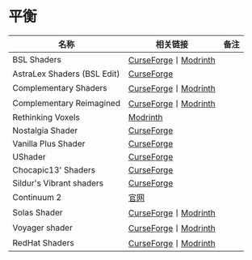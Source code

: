 # 平衡

| 名称                        | 相关链接                                                                                                                                                    | 备注 |
| --------------------------- | ----------------------------------------------------------------------------------------------------------------------------------------------------------- | ---- |
| BSL Shaders                 | [CurseForge](https://www.curseforge.com/minecraft/customization/bsl-shaders)丨[Modrinth](https://modrinth.com/shader/bsl-shaders)                           |      |
| AstraLex Shaders (BSL Edit) | [CurseForge](https://www.curseforge.com/minecraft/customization/astralex-shader-bsl-edit)                                                                   |      |
| Complementary Shaders       | [CurseForge](https://www.curseforge.com/minecraft/customization/complementary-shaders)丨[Modrinth](https://modrinth.com/shader/complementary-shaders-v4)    |      |
| Complementary Reimagined    | [CurseForge](https://www.curseforge.com/minecraft/customization/complementary-reimagined)丨[Modrinth](https://modrinth.com/shader/complementary-reimagined) |      |
| Rethinking Voxels           | [Modrinth](https://modrinth.com/shader/rethinking-voxels)                                                                                                   |      |
| Nostalgia Shader            | [CurseForge](https://www.curseforge.com/minecraft/customization/nostalgia-shader)                                                                           |      |
| Vanilla Plus Shader         | [CurseForge](https://www.curseforge.com/minecraft/customization/vanilla-plus-shader)                                                                        |      |
| UShader                     | [CurseForge](https://www.curseforge.com/minecraft/customization/ushader)                                                                                    |      |
| Chocapic13' Shaders         | [CurseForge](https://www.curseforge.com/minecraft/customization/chocapic13-shaders)                                                                         |      |
| Sildur's Vibrant shaders    | [CurseForge](https://www.curseforge.com/minecraft/customization/sildurs-vibrant-shaders)                                                                    |      |
| Continuum 2                 | [官网](https://continuum.graphics/#continuum)                                                                                                               |      |
| Solas Shader                | [CurseForge](https://www.curseforge.com/minecraft/customization/solas-shader)丨[Modrinth](https://modrinth.com/shader/solas-shader)                         |      |
| Voyager shader              | [CurseForge](https://www.curseforge.com/minecraft/customization/voyager-shader-2-0)丨[Modrinth](https://modrinth.com/shader/voyager-shader-2.0)             |      |
| RedHat Shaders              | [CurseForge](https://www.curseforge.com/minecraft/customization/redhat-shader-v1-chocapic13-edit)丨[Modrinth](https://modrinth.com/shader/redhat-shaders)   |      |
